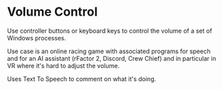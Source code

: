 # Volume Control
Use controller buttons or keyboard keys to control the volume of a set of Windows processes.

Use case is an online racing game with associated programs for speech and for an AI assistant (rFactor 2,
Discord, Crew Chief) and in particular in VR where it's hard to adjust the volume.

Uses Text To Speech to comment on what it's doing.
